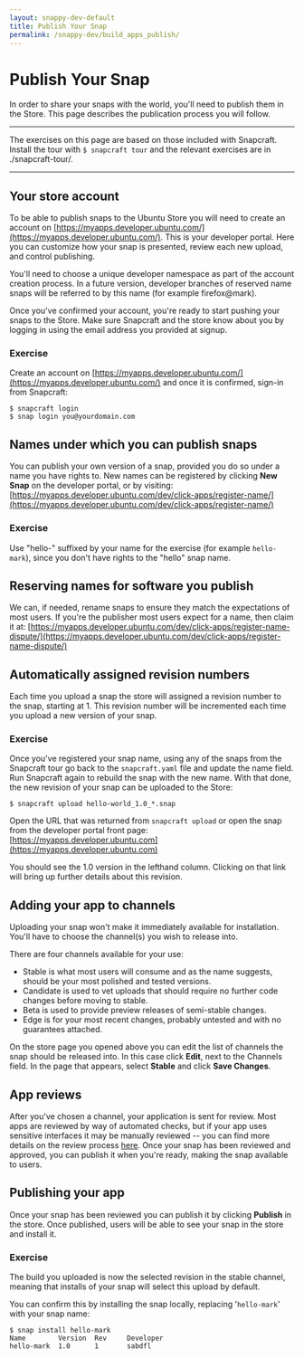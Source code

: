 ```yaml
---
layout: snappy-dev-default
title: Publish Your Snap	
permalink: /snappy-dev/build_apps_publish/
---
```

# Publish Your Snap

In order to share your snaps with the world, you'll need to publish them in the Store. This page describes the publication process you will follow.

-------
The exercises on this page are based on those included with Snapcraft. Install the tour with `$ snapcraft tour` and the relevant exercises are in ./snapcraft-tour/.

--------


## Your store account

To be able to publish snaps to the Ubuntu Store you will need to create an account
on [https://myapps.developer.ubuntu.com/](https://myapps.developer.ubuntu.com/). This is your developer portal. Here you can customize how your snap is presented, review each new upload, and control publishing.

You'll need to choose a unique developer namespace as part of the account creation process. In a future version, developer branches of reserved name snaps will be referred to by this name (for example firefox@mark).

Once you've confirmed your account, you're ready to start pushing your snaps to the Store. Make sure Snapcraft and the store know about you by logging in using the email address you provided at signup.

### Exercise

Create an account on [https://myapps.developer.ubuntu.com/](https://myapps.developer.ubuntu.com/) and once it is confirmed, sign-in from Snapcraft:
 
    $ snapcraft login
    $ snap login you@yourdomain.com

## Names under which you can publish snaps

You can publish your own version of a snap, provided you do so under a name you have rights to. New names can be registered by clicking **New Snap** on the developer portal, or by visiting: [https://myapps.developer.ubuntu.com/dev/click-apps/register-name/](https://myapps.developer.ubuntu.com/dev/click-apps/register-name/)

### Exercise

Use "hello-" suffixed by your name for the exercise (for example `hello-mark`), since you don't have rights to the "hello" snap name.

## Reserving names for software you publish

We can, if needed, rename snaps to ensure they match the expectations of most users. If you're the publisher most users expect for a name, then claim it at: [https://myapps.developer.ubuntu.com/dev/click-apps/register-name-dispute/](https://myapps.developer.ubuntu.com/dev/click-apps/register-name-dispute/)

## Automatically assigned revision numbers

Each time you upload a snap the store will assigned a revision number to the snap, starting at 1. This revision number will be incremented each time you upload a new version of your snap.

### Exercise

Once you've registered your snap name, using any of the snaps from the Snapcraft tour go back to the `snapcraft.yaml` file and update the name field. Run Snapcraft again to rebuild the snap with the new name. With that done, the new revision of your snap can be uploaded to the Store:

    $ snapcraft upload hello-world_1.0_*.snap

Open the URL that was returned from `snapcraft upload` or open the snap from the developer portal front page: [https://myapps.developer.ubuntu.com](https://myapps.developer.ubuntu.com)

You should see the 1.0 version in the lefthand column. Clicking on that link will bring up further details about this revision. 

## Adding your app to channels

Uploading your snap won't make it immediately available for installation. You'll have to choose the channel(s) you wish to release into.

There are four channels available for your use:

*   Stable is what most users will consume and as the name suggests, should be your most polished and tested versions.
*   Candidate is used to vet uploads that should require no further code changes before moving to stable.
*   Beta is used to provide preview releases of semi-stable changes.
*   Edge is for your most recent changes, probably untested and with no guarantees attached.

On the store page you opened above you can edit the list of channels the snap should be released into. In this case click **Edit**, next to the Channels field. In the page that appears, select **Stable** and click **Save Changes**.

## App reviews

After you've chosen a channel, your application is sent for review. Most apps are reviewed by way of automated checks, but if your app uses sensitive interfaces it may be manually reviewed -- you can find more details on the review process [here](https://developer.ubuntu.com/en/publish/application-states/). Once your snap has been reviewed and approved, you can publish it when you're ready, making the snap available to users.

## Publishing your app

Once your snap has been reviewed you can publish it by clicking **Publish** in the store. Once published, users will be able to see your snap in the store and install it.

### Exercise

The build you uploaded is now the selected revision in the stable channel, meaning that installs of your snap will select this upload by default.

You can confirm this by installing the snap locally, replacing '`hello-mark`' with your snap name:

    $ snap install hello-mark
    Name        Version  Rev     Developer
    hello-mark  1.0      1       sabdfl